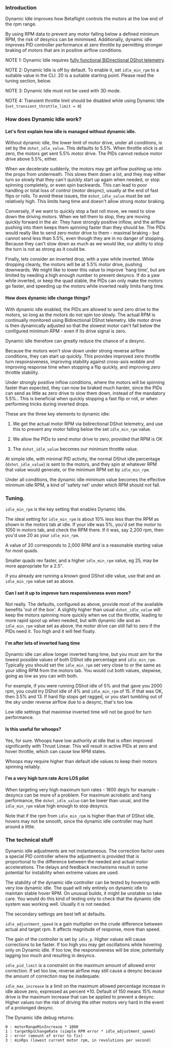 ### Introduction

Dynamic Idle improves how Betaflight controls the motors at the low end of the rpm range.

By using RPM data to prevent any motor falling below a defined minimum RPM, the risk of desyncs can be minimised.  Additionally, dynamic idle improves PID controller performance at zero throttle by permitting stronger braking of motors that are in positive airflow conditions.  

NOTE 1:  Dynamic Idle requires [fully functional BiDirectional DShot telemetry](https://github.com/betaflight/betaflight/wiki/Bidirectional-DSHOT-and-RPM-Filter).  

NOTE 2: Dynamic Idle is off by default.  To enable it, set `idle_min_rpm` to a suitable value in the CLI.  20 is a suitable starting point.  Please read the tuning section, below.

NOTE 3: Dynamic Idle must not be used with 3D mode.

NOTE 4: Transient throttle limit should be disabled while using Dynamic Idle (`set_transient_throttle_limit = 0`)


### How does Dynamic Idle work?

#### Let's first explain how idle is managed without dynamic idle.  

Without dynamic idle, the lower limit of motor drive, under all conditions, is set by the `dshot_idle_value`. This defaults to 5.5%.   When throttle stick is at zero, the motors get sent 5.5% motor drive.  The PIDs cannot reduce motor drive above 5.5%, either. 

When we decelerate suddenly, the motors may get airflow pushing up into the props from underneath.  This slows them down a lot, and they may either turn so slowly that they can't quickly start up again when needed, or stop spinning completely, or even spin backwards.  This can lead to poor handling or total loss of control (motor desync), usually at the end of fast flips or rolls.  To avoid these issues, the `dshot_idle_value` must be set relatively high.  This limits hang time and doesn't allow strong motor braking.

Conversely, if we want to quickly stop a fast roll move, we need to slow down the driving motors.  When we tell them to stop, they are moving quickly forward in the air.  They  have strongly positive inflow, and the airflow pushing into them keeps them spinning faster than they should be.  The PIDs would really like to send zero motor drive to them - maximal braking - but cannot send less than 5.5%, even though they are in no danger of stopping.  Because they can't slow down as much as we would like, our ability to stop the turn is not as strong as it could be.

Finally, lets consider an inverted drop, with a yaw while inverted.  While dropping cleanly, the motors will be at 5.5% motor drive, pushing downwards.  We might like to lower this value to improve 'hang time', but are limited by needing a high enough number to prevent desyncs.  If do a yaw while inverted, or keep the quad stable, the PIDs can only make the motors go faster, and speeding up the motors while inverted really limits hang time.

#### How does dynamic idle change things?

With dynamic idle enabled, the PIDs are allowed to send zero drive to the motors, so long as the motors do not spin too slowly.  The actual RPM is continually monitored using Bidirectional DShot telemetry.  Idle motor drive is then dynamically adjusted so that the slowest motor can't fall below the configured minimum RPM - even if its drive signal is zero.

Dynamic idle therefore can greatly reduce the chance of a desync.

Because the motors won't slow down under strong reverse airflow conditions, they can start up quickly.  This provides improved zero throttle turn responsiveness, improving stability against cross-axis wobble and improving response time when stopping a flip quickly, and improving zero throttle stability.

Under strongly positive inflow conditions, where the motors will be spinning faster than expected, they can now be braked much harder, since the PIDs can send as little as zero drive to slow them down, instead of the mandatory 5.5%..  This is beneficial when quickly stopping a fast flip or roll, or when performing tricks during inverted drops.  

These are the three key elements to dynamic idle:

1.  We get the actual motor RPM via bidirectional DShot telemetry, and use this to prevent any motor falling below the set `idle_min_rpm` value.  

2.  We allow the PIDs to send motor drive to zero, provided that RPM is OK

3.  The `dshot_idle_value` becomes our minimum throttle value.

At simple idle, with minimal PID activity, the normal DShot idle percentage (`dshot_idle_value`) is sent to the motors, and they spin at whatever RPM that value would generate, or the minimum RPM set by `idle_min_rpm`.  

Under all conditions, the dynamic idle minimum value becomes the effective minimum idle RPM, a kind of 'safety net' under which RPM should not fall.  

### Tuning.

`idle_min_rpm` is the key setting that enables Dynamic Idle.

The ideal setting for `idle_min_rpm` is about 10% less less than the RPM as shown in the motors tab at idle.  If your idle was 5%, you'd set the motor to 1050 in motors tab, and check the RPM there.  If it was, say 2,200 rpm, then you'd use 20 as your `idle_min_rpm`.

A value of 20 corresponds to 2,000 RPM and is a reasonable starting value for most quads.

Smaller quads rev faster, and a higher `idle_min_rpm` value, eg 25, may be more appropriate for a 2.5".

if you already are running a known good DShot idle value, use that and an `idle_min_rpm` value set as above.

#### Can I set it up to improve turn responsiveness even more?

Not really.  The defaults, configured as above, provide most of the available benefits 'out of the box'.  A slightly higher than usual `dshot_idle_value` will keep the motors spinning more quickly when we cut the throttle, leading to more rapid spool up when needed, but with dynamic idle and an `idle_min_rpm` value set as above, the motor drive can still fall to zero if the PIDs need it.  Too high and it will feel floaty.

#### I'm after lots of inverted hang time

Dynamic idle can allow longer inverted hang time, but you must aim for the lowest possible values of both DShot idle percentage and `idle_min_rpm`.  Typically you should set the `idle_min_rpm` set very close to or the same as your idling RPM from the motors tab.  You would cut both values, stepwise, going as low as you can with both.

For example, if you were running DShot idle of 5% and that gave you 2000 rpm, you could try DShot idle of 4% and `idle_min_rpm` of 15.  If that was OK, then 3.5% and 13.  If hard flip stops get ragged, or you start tumbling out of the sky under reverse airflow due to a desync, that's too low.

Low idle settings that maximise inverted time will not be good for turn performance.


#### Is this useful for whoops?

Yes, for sure.  Whoops have low authority at idle that is often improved significantly with Thrust Linear.  This will result in active PIDs at zero and hover throttle, which can cause low RPM states. 

Whoops may require higher than default idle values to keep their motors spinning reliably.


#### I'm a very high turn rate Acro LOS pilot

When targeting very high maximum turn rates - 1800 deg/s for example - desyncs can be more of a problem.  For maximum acrobatic and hang performance, the `dshot_idle_value` can be lower than usual, and the `idle_min_rpm` value high enough to stop desyncs.  

Note that if the rpm from `idle_min_rpm` is higher than that of DShot idle, hovers may not be smooth, since the dynamic idle controller may hunt around a little.


### The technical stuff

Dynamic idle adjustments are not instantaneous.  The correction factor uses a special PID controller where the adjustment is provided that is proportional to the difference between the needed and actual motor accelerations.  The delays and feedback mechanisms result in some potential for instability when extreme values are used.  

The stability of the dynamic idle controller can be tested by hovering with very low dynamic idle.  The quad will rely entirely on dynamic idle to maintain stable hover RPM.  On unusual builds, it might be unstable so take care.  You would do this kind of testing only to check that the dynamic idle system was working well.  Usually it is not needed.

The secondary settings are best left at defaults.

`idle_adjustment_speed` is a gain multiplier on the crude difference between actual and target rpm.  It affects magnitude of response, more than speed.

The gain of the controller is set by `idle_p`.  Higher values will cause corrections to be faster.  If too high you may get oscillations while hovering only on Dynamic idle.  If too low, the responsiveness will be slow, potentially lagging too much and resulting in desyncs.

`idle_pid_limit` is a constraint on the maximum amount of allowed error correction.  If set too low, reverse airflow may still cause a desync because the amount of correction may be inadequate.  

`idle_max_increase` is a limit on the maximum allowed percentage increase in idle above zero, expressed as percent *10.  Default of 150 means 15% motor drive is the maximum increase that can be applied to prevent a desync.  Higher values run the risk of driving the other motors very hard in the event of a prolonged desync.

The Dynamic Idle debug returns:

    0 : motorRangeMinIncrease * 1000
    1 : targetRpsChangeRate (simple RPM error * idle_adjustment_speed)
    2 : error (amount of error to fix)
    3 : minRps (lowest current motor rpm, in revolutions per second)

